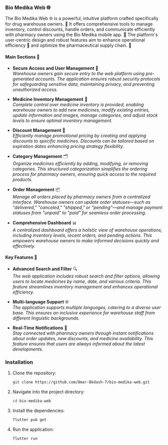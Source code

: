 ### **Bio Medika Web** 🌐

The Bio Medika Web 🌐 is a powerful, intuitive platform crafted specifically for drug warehouse owners. 💼 It offers comprehensive tools to manage inventory, control discounts, handle orders, and communicate efficiently with pharmacy owners using the Bio Medika mobile app. 📱 The platform's user-centric design and robust features aim to enhance operational efficiency 🚀 and optimize the pharmaceutical supply chain. 💊

#### **Main Sections** 🚀

- **Secure Access and User Management** 🔐  
  _Warehouse owners gain secure entry to the web platform using pre-generated accounts. The application ensures robust security protocols for safeguarding sensitive data, maintaining privacy, and preventing unauthorized access._

- **Medicine Inventory Management** 💊  
  _Complete control over medicine inventory is provided, enabling warehouse owners to add new medicines, modify existing entries, update information and images, manage categories, and adjust stock levels to ensure optimal inventory management._

- **Discount Management** 💸  
  _Efficiently manage promotional pricing by creating and applying discounts to specific medicines. Discounts can be tailored based on expiration dates enhancing pricing strategy flexibility._

- **Category Management** 🗂️  
  _Organize medicines efficiently by adding, modifying, or removing categories. This structured categorization simplifies the ordering process for pharmacy owners, ensuring quick access to the required products._

- **Order Management** 📦  
  _Manage all orders placed by pharmacy owners from a centralized interface. Warehouse owners can update order statuses—such as "delivered," "canceled," "shipped," or "pending"—and manage payment statuses from "unpaid" to "paid" for seamless order processing._

- **Comprehensive Dashboard** 📊  
  _A centralized dashboard offers a holistic view of warehouse operations, including inventory levels, recent orders, and pending actions. This empowers warehouse owners to make informed decisions quickly and effectively._

#### **Key Features** 🌟

- **Advanced Search and Filter** 🔍  
  _The web application includes robust search and filter options, allowing users to locate medicines by name, date, and various criteria. This feature streamlines inventory management and enhances operational efficiency._

- **Multi-language Support** 🌐  
  _The application supports multiple languages, catering to a diverse user base. This ensures an inclusive experience for warehouse staff from different linguistic backgrounds._

- **Real-Time Notifications** 📱  
  _Stay connected with pharmacy owners through instant notifications about order updates, new discounts, and medicine availability. This feature ensures that users are always informed about the latest developments._

### Installation

1. Clone the repository:
   ```sh
   git clone https://github.com/Omar-Bkdash-7/bio-medika-web.git
   ```
2. Navigate into the project directory:
   ```sh
   cd bio-medika-web
   ```
3. Install the dependencies:
   ```sh
   flutter pub get
   ```
4. Run the application:
   ```sh
   flutter run
   ```
